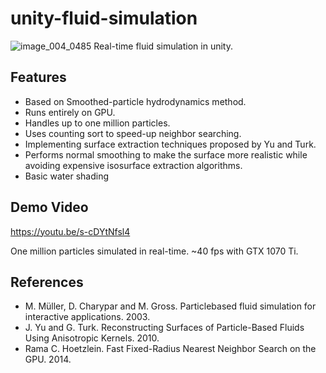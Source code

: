 # unity-fluid-simulation
![image_004_0485](https://user-images.githubusercontent.com/14082448/197345770-a1151a75-f811-428e-898b-a0d6d5938acb.png)
Real-time fluid simulation in unity.

## Features
- Based on Smoothed-particle hydrodynamics method.
- Runs entirely on GPU.
- Handles up to one million particles.
- Uses counting sort to speed-up neighbor searching.
- Implementing surface extraction techniques proposed by Yu and Turk.
- Performs normal smoothing to make the surface more realistic while avoiding expensive isosurface extraction algorithms.
- Basic water shading

## Demo Video
https://youtu.be/s-cDYtNfsl4

One million particles simulated in real-time. ~40 fps with GTX 1070 Ti.

## References
- M. Müller, D. Charypar and M. Gross. Particlebased fluid simulation for interactive applications. 2003.
- J. Yu and G. Turk. Reconstructing Surfaces of Particle-Based Fluids Using Anisotropic Kernels. 2010.
- Rama C. Hoetzlein. Fast Fixed-Radius Nearest Neighbor Search on the GPU. 2014.
